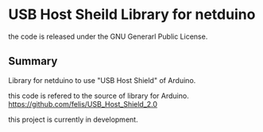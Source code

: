 USB Host Sheild Library for netduino
====================

the code is released under the GNU Generarl Public License.

Summary
---
Library for netduino to use "USB Host Shield" of Arduino.

this code is refered to the source of library for Arduino.
https://github.com/felis/USB_Host_Shield_2.0

this project is currently in development.